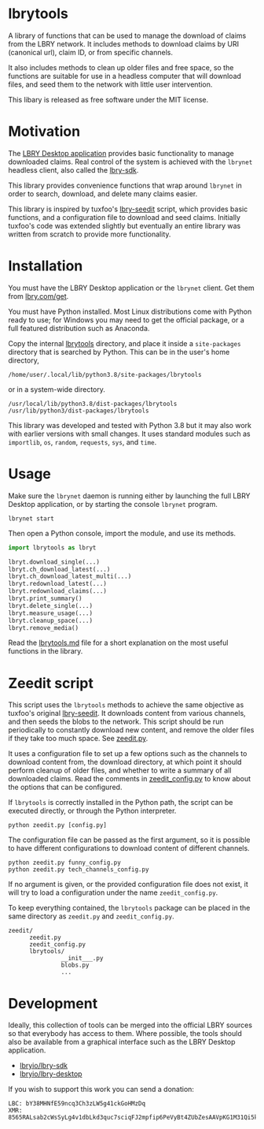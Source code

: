# lbrytools

A library of functions that can be used to manage the download of claims from
the LBRY network. It includes methods to download claims by
URI (canonical url), claim ID, or from specific channels.

It also includes methods to clean up older files and free space, so
the functions are suitable for use in a headless computer that will download
files, and seed them to the network with little user intervention.

This libary is released as free software under the MIT license.

# Motivation

The [LBRY Desktop application](https://github.com/lbryio/lbry-desktop)
provides basic functionality to manage downloaded claims.
Real control of the system is achieved with the `lbrynet` headless
client, also called the [lbry-sdk](https://github.com/lbryio/lbry-sdk).

This library provides convenience functions that wrap around `lbrynet` in order
to search, download, and delete many claims easier.

This library is inspired by tuxfoo's [lbry-seedit](https://github.com/tuxfoo/lbry-seedit) script,
which provides basic functions, and a configuration file to download and seed
claims. Initially tuxfoo's code was extended slightly but eventually an entire
library was written from scratch to provide more functionality.

# Installation

You must have the LBRY Desktop application or the `lbrynet` client.
Get them from [lbry.com/get](https://lbry.com/get).

You must have Python installed. Most Linux distributions come with Python
ready to use; for Windows you may need to get the official package,
or a full featured distribution such as Anaconda.

Copy the internal [lbrytools](./lbrytools) directory, and place it inside
a `site-packages` directory that is searched by Python.
This can be in the user's home directory,
```
/home/user/.local/lib/python3.8/site-packages/lbrytools
```

or in a system-wide directory.
```
/usr/local/lib/python3.8/dist-packages/lbrytools
/usr/lib/python3/dist-packages/lbrytools
```

This library was developed and tested with Python 3.8 but it may also work with
earlier versions with small changes.
It uses standard modules such as `importlib`, `os`, `random`, `requests`,
`sys`, and `time`.

# Usage

Make sure the `lbrynet` daemon is running either by launching
the full LBRY Desktop application, or by starting the console `lbrynet`
program.
```
lbrynet start
```

Then open a Python console, import the module, and use its methods.
```py
import lbrytools as lbryt

lbryt.download_single(...)
lbryt.ch_download_latest(...)
lbryt.ch_download_latest_multi(...)
lbryt.redownload_latest(...)
lbryt.redownload_claims(...)
lbryt.print_summary()
lbryt.delete_single(...)
lbryt.measure_usage(...)
lbryt.cleanup_space(...)
lbryt.remove_media()
```

Read the [lbrytools.md](./lbrytools/lbrytools.md) file for a short explanation
on the most useful functions in the library.

# Zeedit script

This script uses the `lbrytools` methods to achieve the same objective as
tuxfoo's original [lbry-seedit](https://github.com/tuxfoo/lbry-seedit).
It downloads content from various channels, and then seeds the blobs to
the network. 
This script should be run periodically to constantly download new content,
and remove the older files if they take too much space.
See [zeedit.py](./zeedit/zeedit.py).

It uses a configuration file to set up a few options such as the channels
to download content from, the download directory, at which point
it should perform cleanup of older files, and whether to write a summary
of all downloaded claims.
Read the comments in [zeedit_config.py](./zeedit/zeedit_config.py)
to know about the options that can be configured.

If `lbrytools` is correctly installed in the Python path, the script can be
executed directly, or through the Python interpreter.
```
python zeedit.py [config.py]
```

The configuration file can be passed as the first argument, so it is possible
to have different configurations to download content of different channels.
```
python zeedit.py funny_config.py
python zeedit.py tech_channels_config.py
```

If no argument is given, or the provided configuration file does not exist,
it will try to load a configuration under the name `zeedit_config.py`.

To keep everything contained, the `lbrytools` package can be placed in the same
directory as `zeedit.py` and `zeedit_config.py`.
```
zeedit/
      zeedit.py
      zeedit_config.py
      lbrytools/
               __init___.py
               blobs.py
               ...
```

# Development

Ideally, this collection of tools can be merged into the official
LBRY sources so that everybody has access to them.
Where possible, the tools should also be available from a graphical
interface such as the LBRY Desktop application.
* [lbryio/lbry-sdk](https://github.com/lbryio/lbry-sdk)
* [lbryio/lbry-desktop](https://github.com/lbryio/lbry-desktop)

If you wish to support this work you can send a donation:
```
LBC: bY38MHNfE59ncq3Ch3zLW5g41ckGoHMzDq
XMR: 8565RALsab2cWsSyLg4v1dbLkd3quc7sciqFJ2mpfip6PeVyBt4ZUbZesAAVpKG1M31Qi5k9mpDSGSDpb3fK5hKYSUs8Zff
```
